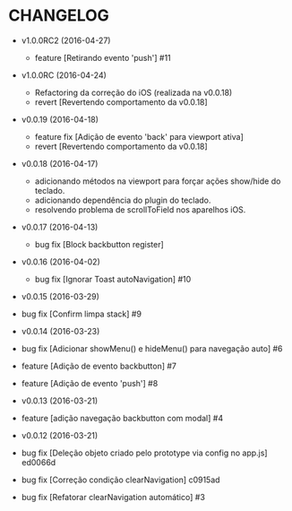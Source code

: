CHANGELOG
===================

* v1.0.0RC2 (2016-04-27)
  * feature [Retirando evento 'push'] #11

* v1.0.0RC (2016-04-24)
  * Refactoring da correção do iOS (realizada na v0.0.18) 
  * revert [Revertendo comportamento da v0.0.18]

* v0.0.19 (2016-04-18)
  * feature fix [Adição de evento 'back' para viewport ativa]
  * revert [Revertendo comportamento da v0.0.18]

* v0.0.18 (2016-04-17)
  * adicionando métodos na viewport para forçar ações show/hide do teclado.
  * adicionando dependência do plugin do teclado.
  * resolvendo problema de scrollToField nos aparelhos iOS.

* v0.0.17 (2016-04-13)
  * bug fix [Block backbutton register]

* v0.0.16 (2016-04-02)
  * bug fix [Ignorar Toast autoNavigation] #10

* v0.0.15 (2016-03-29)
 * bug fix [Confirm limpa stack] #9

* v0.0.14 (2016-03-23)

 * bug fix [Adicionar showMenu() e hideMenu() para navegação auto] #6
 * feature [Adição de evento backbutton] #7
 * feature [Adição de evento 'push'] #8

* v0.0.13 (2016-03-21)

 * feature [adição navegação backbutton com modal] #4

* v0.0.12 (2016-03-21)

 * bug fix [Deleção objeto criado pelo prototype via config no app.js] ed0066d
 * bug fix [Correção condição clearNavigation] c0915ad
 * bug fix [Refatorar clearNavigation automático] #3